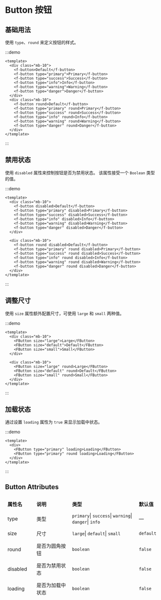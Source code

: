# Button 按钮

## 基础用法

使用 `type`、`round` 来定义按钮的样式。

:::demo

```vue
<template>
  <div class="mb-10">
    <f-button>Default</f-button>
    <f-button type="primary">Primary</f-button>
    <f-button type="success">Success</f-button>
    <f-button type="info">Info</f-button>
    <f-button type="warning">Warning</f-button>
    <f-button type="danger">Danger</f-button>
  </div>
  <div class="mb-10">
    <f-button round>Default</f-button>
    <f-button type="primary" round>Primary</f-button>
    <f-button type="success" round>Success</f-button>
    <f-button type="info" round>Info</f-button>
    <f-button type="warning" round>Warning</f-button>
    <f-button type="danger" round>Danger</f-button>
  </div>
</template>
```

:::

## 禁用状态

使用 `disabled` 属性来控制按钮是否为禁用状态。 该属性接受一个 `Boolean` 类型的值。

:::demo

```vue
<template>
  <div class="mb-10">
    <f-button disabled>Default</f-button>
    <f-button type="primary" disabled>Primary</f-button>
    <f-button type="success" disabled>Success</f-button>
    <f-button type="info" disabled>Info</f-button>
    <f-button type="warning" disabled>Warning</f-button>
    <f-button type="danger" disabled>Danger</f-button>
  </div>

  <div class="mb-10">
    <f-button round disabled>Default</f-button>
    <f-button type="primary" round disabled>Primary</f-button>
    <f-button type="success" round disabled>Success</f-button>
    <f-button type="info" round disabled>Info</f-button>
    <f-button type="warning" round disabled>Warning</f-button>
    <f-button type="danger" round disabled>Danger</f-button>
  </div>
</template>
```

:::

## 调整尺寸

使用 `size` 属性额外配置尺寸，可使用 `large` 和 `small` 两种值。

:::demo

```vue
<template>
  <div class="mb-10">
    <FButton size="large">Large</FButton>
    <FButton size="default">Default</FButton>
    <FButton size="small">Small</FButton>
  </div>

  <div class="mb-10">
    <FButton size="large" round>Large</FButton>
    <FButton size="default" round>Default</FButton>
    <FButton size="small" round>Small</FButton>
  </div>
</template>
```

:::

## 加载状态

通过设置 `loading` 属性为 `true` 来显示加载中状态。

:::demo

```vue
<template>
  <div>
    <FButton type="primary" loading>Loading</FButton>
    <FButton type="primary" round loading>Loading</FButton>
  </div>
</template>
```

:::

## Button Attributes

<table style="border-collapse: separate; border-spacing: 0px 10px; width:100%">
  <thead>
    <tr align="left">
      <th style="width: 100px;">属性名</th>
      <th style="width: 220px;">说明</th>
      <th style="width: 400px">类型</th>
      <th>默认值</th>
    </tr>
  </thead>
  <tbody>
    <tr>
      <td>type</td>
      <td>类型</td>
      <td>
        <code>primary</code>|
        <code>success</code>|
        <code>warning</code>|
        <code>danger</code>|
        <code>info</code>
      </td>
      <td>
       —
      </td>
    </tr>
    <tr>
      <td>size</td>
      <td>尺寸</td>
      <td>
        <code>large</code>|
        <code>default</code>|
        <code>small</code>
      </td>
      <td>
        <code>default</code>
      </td>
    </tr>
    <tr>
      <td>round</td>
      <td>是否为圆角按钮</td>
      <td>
        <code>boolean</code>
      </td>
      <td>
        <code>false</code>
      </td>
    </tr>
    <tr>
      <td>disabled</td>
      <td>是否为禁用状态</td>
      <td>
        <code>boolean</code>
      </td>
      <td>
        <code>false</code>
      </td>
    </tr>
    <tr>
      <td>loading</td>
      <td>是否为加载中状态</td>
      <td>
        <code>boolean</code>
      </td>
      <td>
        <code>false</code>
      </td>
    </tr>    
  </tbody>
</table>

<!-- | 属性名 | 说明 | 类型 | 默认值 |
| :-- | :-- | :-- | :-- |
| type | 类型 | `primary`、`success`、`warning`、`danger`、`info` | -- |
| size | 尺寸 | `large`、`default` 、`small` | `default` |
| round | 是否为圆角按钮 | `boolean` | `false` |
| disabled | 按钮是否为禁用状态 | `boolean` | `false` |
| loading | 是否为加载中状态 | `boolean` | `false` | -->

<style>
.mb-10 {
  margin-bottom: 16px;
}
button {
  margin-right: 20px;
}

td, th {
   border: none!important;
}
</style>

